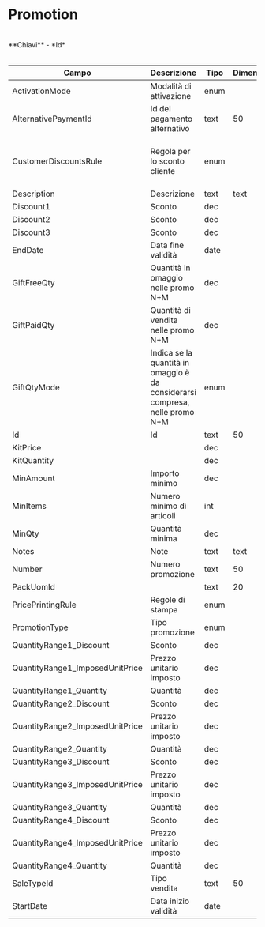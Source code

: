 # Promotion

<br>
**Chiavi**
- *Id*
<br><br>

| Campo | Descrizione | Tipo | Dimensione | Note |
| --- | --- | --- | --- | --- |
| ActivationMode | Modalità di attivazione | enum |  | 0: Default, 1: Automatic |
| AlternativePaymentId | Id del pagamento alternativo | text | 50 |  |
| CustomerDiscountsRule | Regola per lo sconto cliente | enum |  | 0: Default_Or_IncludeForCustomerGroupOnMichelangelo, 1: IncludeForCustomer, 2: IncludeForGrossCost, 3: PreserveDiscountsOnImposedUnitPrice, 4: TakeGrossUnitPrice, 5: TakeNetUnitPrice |
| Description | Descrizione | text | text |  |
| Discount1 | Sconto | dec |  |  |
| Discount2 | Sconto | dec |  |  |
| Discount3 | Sconto | dec |  |  |
| EndDate | Data fine validità | date |  |  |
| GiftFreeQty | Quantità in omaggio nelle promo N+M | dec |  |  |
| GiftPaidQty | Quantità di vendita nelle promo N+M | dec |  |  |
| GiftQtyMode | Indica se la quantità in omaggio è da considerarsi compresa, nelle promo N+M | enum |  | 0: NotIncluded, 1: Included |
| Id | Id | text | 50 |  |
| KitPrice |  | dec |  |  |
| KitQuantity |  | dec |  |  |
| MinAmount | Importo minimo | dec |  |  |
| MinItems | Numero minimo di articoli | int |  |  |
| MinQty | Quantità minima | dec |  |  |
| Notes | Note | text | text |  |
| Number | Numero promozione | text | 50 |  |
| PackUomId |  | text | 20 |  |
| PricePrintingRule | Regole di stampa | enum |  | 0: Print, 1: NoPrint |
| PromotionType | Tipo promozione | enum |  | 0: Classic, 1: Kit, 2: NPlusM, 3: NPlusM_MonoReference |
| QuantityRange1_Discount | Sconto | dec |  |  |
| QuantityRange1_ImposedUnitPrice | Prezzo unitario imposto | dec |  |  |
| QuantityRange1_Quantity | Quantità | dec |  |  |
| QuantityRange2_Discount | Sconto | dec |  |  |
| QuantityRange2_ImposedUnitPrice | Prezzo unitario imposto | dec |  |  |
| QuantityRange2_Quantity | Quantità | dec |  |  |
| QuantityRange3_Discount | Sconto | dec |  |  |
| QuantityRange3_ImposedUnitPrice | Prezzo unitario imposto | dec |  |  |
| QuantityRange3_Quantity | Quantità | dec |  |  |
| QuantityRange4_Discount | Sconto | dec |  |  |
| QuantityRange4_ImposedUnitPrice | Prezzo unitario imposto | dec |  |  |
| QuantityRange4_Quantity | Quantità | dec |  |  |
| SaleTypeId | Tipo vendita | text | 50 |  |
| StartDate | Data inizio validità | date |  |  |

